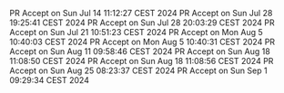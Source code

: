 PR Accept on Sun Jul 14 11:12:27 CEST 2024
PR Accept on Sun Jul 28 19:25:41 CEST 2024
PR Accept on Sun Jul 28 20:03:29 CEST 2024
PR Accept on Sun Jul 21 10:51:23 CEST 2024
PR Accept on Mon Aug  5 10:40:03 CEST 2024
PR Accept on Mon Aug  5 10:40:31 CEST 2024
PR Accept on Sun Aug 11 09:58:46 CEST 2024
PR Accept on Sun Aug 18 11:08:50 CEST 2024
PR Accept on Sun Aug 18 11:08:56 CEST 2024
PR Accept on Sun Aug 25 08:23:37 CEST 2024
PR Accept on Sun Sep  1 09:29:34 CEST 2024

